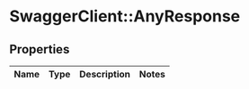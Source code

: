 # SwaggerClient::AnyResponse

## Properties
Name | Type | Description | Notes
------------ | ------------- | ------------- | -------------


